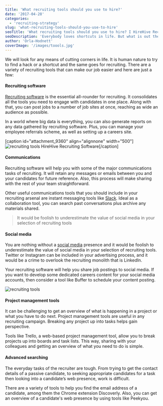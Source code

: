 ```yaml
---
title: 'What recruiting tools should you use to hire?'
date: '2017-04-28'
categories:
  - 'recruiting-strategy'
slug: 'what-recruiting-tools-should-you-use-to-hire'
seoTitle: 'What recruiting tools should you use to hire? I HireHive Recruiting'
seoDescription: 'Everybody loves shortcuts in life. But what is out there for recruiters? Check out the top 5 recruiting tools that will make hiring easier'
author: 'Orla-Hodnett'
coverImage: '/images/toools.jpg'
---
```


We will look for any means of cutting corners in life. It is human nature to try to find a hack or a shortcut and the same goes for recruiting. There are a variety of recruiting tools that can make our job easier and here are just a few:

#### **Recruiting software**

[Recruiting software](https://hirehive.io/recruiting-features/) is the essential all-rounder for recruiting. It consolidates all the tools you need to engage with candidates in one place. Along with that, you can post jobs to a number of job sites at once, reaching as wide an audience as possible.

In a world where big data is everything, you can also generate reports on any data gathered by recruiting software. Plus, you can manage your employee referrals scheme, as well as setting up a careers site.

\[caption id="attachment_9360" align="alignnone" width="500"\]![recruiting tools](/images/social-recruiting-software-jobboards.png) HireHive Recruiting Software\[/caption\]

#### **Communications**

Recruiting software will help you with some of the major communications tasks of recruiting. It will retain any messages or emails between you and your candidates for future reference. Also, this process will make sharing with the rest of your team straightforward.

Other useful communications tools that you should include in your recruiting arsenal are instant messaging tools like [Slack](https://slack.com/). Ideal as a collaboration tool, you can search past conversations plus archive any materials shared.

> It would be foolish to underestimate the value of social media in your selection of recruiting tools

#### **Social media**

You are nothing without a [social media](https://hirehive.io/blog/begin-social-recruiting-strategy/) presence and it would be foolish to underestimate the value of social media in your selection of recruiting tools. Twitter or Instagram can be included in your advertising process, and it would be a crime to overlook the recruiting monolith that is LinkedIn.

Your recruiting software will help you share job postings to social media. If you want to develop some dedicated careers content for your social media accounts, then consider a tool like Buffer to schedule your content posting.

![recruiting tools](/images/twitter.png)

#### **Project management tools**

It can be challenging to get an overview of what is happening in a project or what you have to do next. Project management tools are useful in any recruiting campaign. Breaking any project up into tasks helps gain perspective.

Tools like Trello, a web-based project management tool, allow you to break projects up into boards and task lists. This way, sharing with your colleagues and getting an overview of what you need to do is simple.

#### **Advanced searching**

The everyday tasks of the recruiter are tough. From trying to get the contact details of a passive candidate, to seeking appropriate candidates for a task then looking into a candidate’s web presence, work is difficult.

There are a variety of tools to help you find the email address of a candidate, among them the Chrome extension Discoverly. Also, you can get an overview of a candidate's web presence by using tools like Peekyou.
